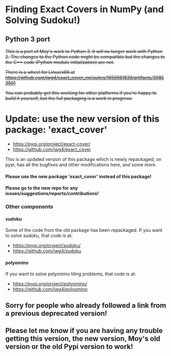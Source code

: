Finding Exact Covers in NumPy (and Solving Sudoku!)
===================================================

## Python 3 port
~~This is a port of Moy's work to Python 3. It will no longer work with Python 2. The changes to the Python code might be compatible but the changes to the C++ code (Python module initialization) are not.~~

~~There is a wheel for Linux/x86 at https://github.com/jwg4/exact_cover_np/suites/1659981839/artifacts/30853501~~

~~You can probably get this working for other platforms if you're happy to build it yourself, but the full packaging is a work in progress.~~

# Update: use the new version of this package: 'exact_cover'

- https://pypi.org/project/exact-cover/
- https://github.com/jwg4/exact_cover

This is an updated version of this package which is newly repackaged, on pypi, has all the bugfixes and other modifications here, and some more.

#### Please use the new package 'exact_cover' instead of this package!
#### Please go to the new repo for any issues/suggestions/reports/contributions!

### Other components
#### xudoku
Some of the code from the old package has been repackaged. If you want to solve sudoku, that code is at:
- https://pypi.org/project/xudoku/
- https://github.com/jwg4/xudoku
#### polyomino
If you want to solve polyomino tiling problems, that code is at:
- https://pypi.org/project/polyomino/
- https://github.com/jwg4/polyomino

## Sorry for people who already followed a link from a previous deprecated version!
## Please let me know if you are having any trouble getting this version, the new version, Moy's old version or the old Pypi version to work!




